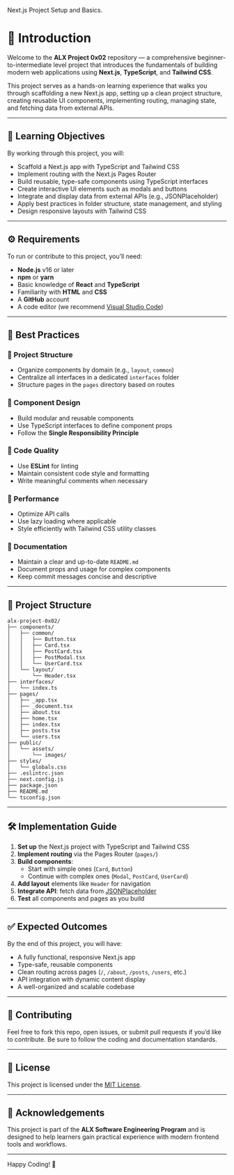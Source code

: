 Next.js Project Setup and Basics.
# 📌 Introduction

Welcome to the **ALX Project 0x02** repository — a comprehensive beginner-to-intermediate level project that introduces the fundamentals of building modern web applications using **Next.js**, **TypeScript**, and **Tailwind CSS**.

This project serves as a hands-on learning experience that walks you through scaffolding a new Next.js app, setting up a clean project structure, creating reusable UI components, implementing routing, managing state, and fetching data from external APIs.

---

## 🎯 Learning Objectives

By working through this project, you will:

- Scaffold a Next.js app with TypeScript and Tailwind CSS
- Implement routing with the Next.js Pages Router
- Build reusable, type-safe components using TypeScript interfaces
- Create interactive UI elements such as modals and buttons
- Integrate and display data from external APIs (e.g., JSONPlaceholder)
- Apply best practices in folder structure, state management, and styling
- Design responsive layouts with Tailwind CSS

---

## ⚙️ Requirements

To run or contribute to this project, you’ll need:

- **Node.js** v16 or later
- **npm** or **yarn**
- Basic knowledge of **React** and **TypeScript**
- Familiarity with **HTML** and **CSS**
- A **GitHub** account
- A code editor (we recommend [Visual Studio Code](https://code.visualstudio.com/))

---

## 🧠 Best Practices

### 📁 Project Structure
- Organize components by domain (e.g., `layout`, `common`)
- Centralize all interfaces in a dedicated `interfaces` folder
- Structure pages in the `pages` directory based on routes

### 🧩 Component Design
- Build modular and reusable components
- Use TypeScript interfaces to define component props
- Follow the **Single Responsibility Principle**

### 🧼 Code Quality
- Use **ESLint** for linting
- Maintain consistent code style and formatting
- Write meaningful comments when necessary

### 🚀 Performance
- Optimize API calls
- Use lazy loading where applicable
- Style efficiently with Tailwind CSS utility classes

### 📝 Documentation
- Maintain a clear and up-to-date `README.md`
- Document props and usage for complex components
- Keep commit messages concise and descriptive

---

## 📂 Project Structure
```
alx-project-0x02/
├── components/
│   ├── common/
│   │   ├── Button.tsx
│   │   ├── Card.tsx
│   │   ├── PostCard.tsx
│   │   ├── PostModal.tsx
│   │   └── UserCard.tsx
│   └── layout/
│       └── Header.tsx
├── interfaces/
│   └── index.ts
├── pages/
│   ├── _app.tsx
│   ├── _document.tsx
│   ├── about.tsx
│   ├── home.tsx
│   ├── index.tsx
│   ├── posts.tsx
│   └── users.tsx
├── public/
│   └── assets/
│       └── images/
├── styles/
│   └── globals.css
├── .eslintrc.json
├── next.config.js
├── package.json
├── README.md
└── tsconfig.json
```



---

## 🛠️ Implementation Guide

1. **Set up** the Next.js project with TypeScript and Tailwind CSS
2. **Implement routing** via the Pages Router (`pages/`)
3. **Build components**:
    - Start with simple ones (`Card`, `Button`)
    - Continue with complex ones (`Modal`, `PostCard`, `UserCard`)
4. **Add layout** elements like `Header` for navigation
5. **Integrate API**: fetch data from [JSONPlaceholder](https://jsonplaceholder.typicode.com/)
6. **Test** all components and pages as you build

---

## ✅ Expected Outcomes

By the end of this project, you will have:

- A fully functional, responsive Next.js app
- Type-safe, reusable components
- Clean routing across pages (`/`, `/about`, `/posts`, `/users`, etc.)
- API integration with dynamic content display
- A well-organized and scalable codebase

---

## 🤝 Contributing

Feel free to fork this repo, open issues, or submit pull requests if you’d like to contribute. Be sure to follow the coding and documentation standards.

---

## 📝 License

This project is licensed under the [MIT License](LICENSE).

---

## 🙌 Acknowledgements

This project is part of the **ALX Software Engineering Program** and is designed to help learners gain practical experience with modern frontend tools and workflows.

---

Happy Coding! 🚀
